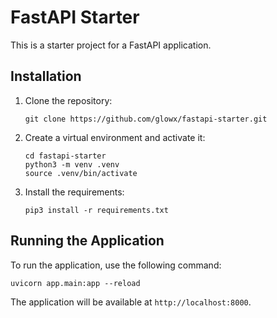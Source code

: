 # FastAPI Starter

This is a starter project for a FastAPI application.

## Installation

1. Clone the repository:

   ```
   git clone https://github.com/glowx/fastapi-starter.git
   ```

2. Create a virtual environment and activate it:

   ```
   cd fastapi-starter
   python3 -m venv .venv
   source .venv/bin/activate
   ```

3. Install the requirements:

   ```
   pip3 install -r requirements.txt
   ```

## Running the Application

To run the application, use the following command:

```
uvicorn app.main:app --reload
```

The application will be available at `http://localhost:8000`.
